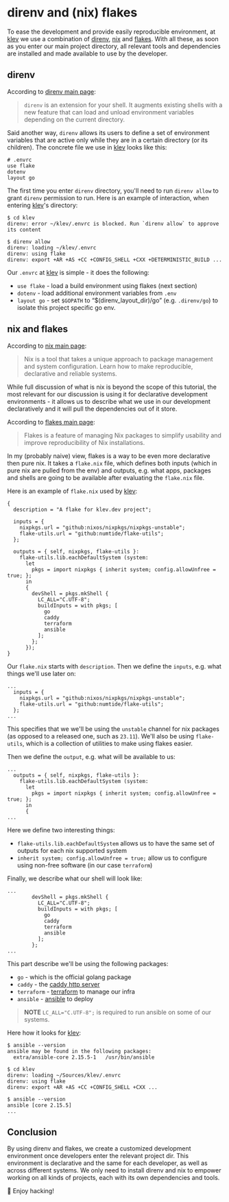 [//]: # ({"title": "direnv and flakes", "date": "2023-12-24"})

direnv and (nix) flakes
===============

To ease the development and provide easily reproducible environment, at [klev](https://klev.dev) we use a combination of [direnv](https://direnv.net/), [nix](https://nixos.org/) and [flakes](https://nixos.wiki/wiki/Flakes). With all these, as soon as you enter our main project directory, all relevant tools and dependencies are installed and made available to use by the developer.

direnv
------

According to [direnv main page](https://direnv.net/):

> `direnv` is an extension for your shell. It augments existing shells with a new feature that can load and unload environment variables depending on the current directory.

Said another way, `direnv` allows its users to define a set of environment variables that are active only while they are in a certain directory (or its children). The concrete file we use in [klev](https://klev.dev) looks like this:

```
# .envrc
use flake
dotenv
layout go
```

The first time you enter `direnv` directory, you'll need to run `direnv allow` to grant `direnv` permission to run. Here is an example of interaction, when entering [klev](https://klev.dev)'s directory:

```
$ cd klev
direnv: error ~/klev/.envrc is blocked. Run `direnv allow` to approve its content

$ direnv allow
direnv: loading ~/klev/.envrc
direnv: using flake
direnv: export +AR +AS +CC +CONFIG_SHELL +CXX +DETERMINISTIC_BUILD ...
```

Our `.envrc` at [klev](https://klev.dev) is simple - it does the following:
 * `use flake` - load a build environment using flakes (next section)
 * `dotenv` - load additional environment variables from `.env`
 * `layout go` - set `$GOPATH` to “$(direnv_layout_dir)/go” (e.g. `.direnv/go`) to isolate this project specific go env.

nix and flakes
--------------

According to [nix main page](https://nixos.org/):

> Nix is a tool that takes a unique approach to package management and system configuration. Learn how to make reproducible, declarative and reliable systems. 

While full discussion of what is nix is beyond the scope of this tutorial, the most relevant for our discussion is using it for declarative development environments - it allows us to describe what we use in our development declaratively and it will pull the dependencies out of it store. 

According to [flakes main page](https://nixos.wiki/wiki/Flakes):

> Flakes is a feature of managing Nix packages to simplify usability and improve reproducibility of Nix installations.

In my (probably naive) view, flakes is a way to be even more declarative then pure nix. It takes a `flake.nix` file, which defines both inputs (which in pure nix are pulled from the env) and outputs, e.g. what apps, packages and shells are going to be available after evaluating the `flake.nix` file.

Here is an example of `flake.nix` used by [klev](https://klev.dev):

```
{
  description = "A flake for klev.dev project";

  inputs = {
    nixpkgs.url = "github:nixos/nixpkgs/nixpkgs-unstable";
    flake-utils.url = "github:numtide/flake-utils";
  };

  outputs = { self, nixpkgs, flake-utils }:
    flake-utils.lib.eachDefaultSystem (system:
      let
        pkgs = import nixpkgs { inherit system; config.allowUnfree = true; };
      in
      {
        devShell = pkgs.mkShell {
          LC_ALL="C.UTF-8";
          buildInputs = with pkgs; [
            go
            caddy
            terraform
            ansible
          ];
        };
      });
}
```

Our `flake.nix` starts with `description`. Then we define the `inputs`, e.g. what things we'll use later on:

```
...
  inputs = {
    nixpkgs.url = "github:nixos/nixpkgs/nixpkgs-unstable";
    flake-utils.url = "github:numtide/flake-utils";
  };
...
```

This specifies that we we'll be using the `unstable` channel for nix packages (as opposed to a released one, such as `23.11`). We'll also be using `flake-utils`, which is a collection of utilities to make using flakes easier.

Then we define the `output`, e.g. what will be available to us:

```
...
  outputs = { self, nixpkgs, flake-utils }:
    flake-utils.lib.eachDefaultSystem (system:
      let
        pkgs = import nixpkgs { inherit system; config.allowUnfree = true; };
      in
      {
...
```
Here we define two interesting things: 
 * `flake-utils.lib.eachDefaultSystem` allows us to have the same set of outputs for each nix supported system
 * `inherit system; config.allowUnfree = true;` allow us to configure using non-free software (in our case `terraform`)

Finally, we describe what our shell will look like:

```
...
        devShell = pkgs.mkShell {
          LC_ALL="C.UTF-8";
          buildInputs = with pkgs; [
            go
            caddy
            terraform
            ansible
          ];
        };
...
```

This part describe we'll be using the following packages:
 * `go` - which is the official golang package
 * `caddy` - the [caddy http server](https://caddyserver.com/)
 * `terraform` - [terraform](https://www.terraform.io/) to manage our infra
 * `ansible` - [ansible](https://www.ansible.com/) to deploy

> **NOTE** `LC_ALL="C.UTF-8";` is required to run ansible on some of our systems.

Here how it looks for [klev](https://klev.dev):

```
$ ansible --version
ansible may be found in the following packages:
  extra/ansible-core 2.15.5-1	/usr/bin/ansible

$ cd klev
direnv: loading ~/Sources/klev/.envrc
direnv: using flake
direnv: export +AR +AS +CC +CONFIG_SHELL +CXX ...

$ ansible --version
ansible [core 2.15.5]
...
```

Conclusion
----------

By using direnv and flakes, we create a customized development environment once developers enter the relevant project dir. This environment is declarative and the same for each developer, as well as across different systems. We only need to install direnv and nix to empower working on all kinds of projects, each with its own dependencies and tools.

&#128075; Enjoy hacking!
